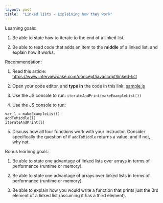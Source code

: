 ```yaml
---
layout: post
title:  "Linked lists - Explaining how they work"
---
```


Learning goals:

1. Be able to state how to iterate to the end of a linked list.

2. Be able to read code that adds an item to the **middle** of a linked list, and explain how it works.

Recommendation:

1. Read this article: https://www.interviewcake.com/concept/javascript/linked-list

2. Open your code editor, and **type in** the code in this link: <a href="/assets/2019-09-14-linked-lists-how-they-work/sample.js">sample.js</a>

3. Use the JS console to run: `iterateAndPrint(makeExampleList())`

4. Use the JS console to run:

```
var l = makeExampleList()
addToMiddle(l)
iterateAndPrint(l)
```

5. Discuss how all four functions work with your instructor. Consider specifically the question of if `addToMiddle` returns a value, and if not, why not.

Bonus learning goals:

1. Be able to state one advantage of linked lists over arrays in terms of performance (runtime or memory).

2. Be able to state one advantage of arrays over linked lists in terms of performance (runtime or memory).

3. Be able to explain how you would write a function that prints just the 3rd element of a linked list (assuming it has a third element).
